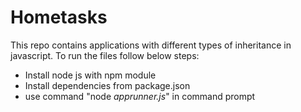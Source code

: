 # Hometasks
This repo contains applications with different types of inheritance in javascript.
To run the files follow below steps:
- Install node js with npm module
- Install dependencies from package.json
- use command "node *apprunner.js*" in command prompt
